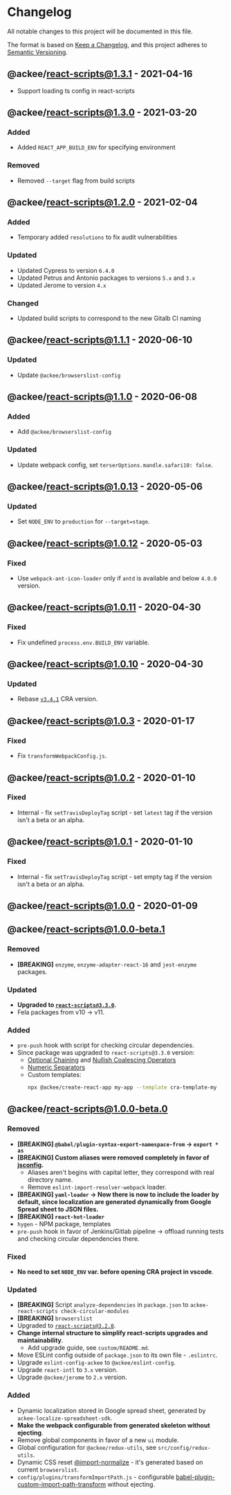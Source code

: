 # Changelog

All notable changes to this project will be documented in this file.

The format is based on [Keep a Changelog](https://keepachangelog.com/en/1.0.0/),
and this project adheres to [Semantic Versioning](https://semver.org/spec/v2.0.0.html).

## @ackee/react-scripts@1.3.1 - 2021-04-16

- Support loading ts config in react-scripts

## @ackee/react-scripts@1.3.0 - 2021-03-20

### Added

- Added `REACT_APP_BUILD_ENV` for specifying environment

### Removed

- Removed `--target` flag from build scripts

## @ackee/react-scripts@1.2.0 - 2021-02-04

### Added

- Temporary added `resolutions` to fix audit vulnerabilities

### Updated

- Updated Cypress to version `6.4.0`
- Updated Petrus and Antonio packages to versions `5.x` and `3.x`
- Updated Jerome to version `4.x`

### Changed

- Updated build scripts to correspond to the new Gitalb CI naming

## @ackee/react-scripts@1.1.1 - 2020-06-10

### Updated

- Update `@ackee/browserslist-config`

## @ackee/react-scripts@1.1.0 - 2020-06-08

### Added

- Add `@ackee/browserslist-config`

### Updated

- Update webpack config, set `terserOptions.mandle.safari10: false`.

## @ackee/react-scripts@1.0.13 - 2020-05-06

### Updated

- Set `NODE_ENV` to `production` for `--target=stage`.

## @ackee/react-scripts@1.0.12 - 2020-05-03

### Fixed

- Use `webpack-ant-icon-loader` only if `antd` is available and below `4.0.0` version.

## @ackee/react-scripts@1.0.11 - 2020-04-30

### Fixed

- Fix undefined `process.env.BUILD_ENV` variable.

## @ackee/react-scripts@1.0.10 - 2020-04-30

### Updated

- Rebase [`v3.4.1`](https://github.com/facebook/create-react-app/releases/tag/v3.4.1) CRA version.

## @ackee/react-scripts@1.0.3 - 2020-01-17

### Fixed

- Fix `transformWebpackConfig.js`.

## @ackee/react-scripts@1.0.2 - 2020-01-10

### Fixed

- Internal - fix `setTravisDeployTag` script - set `latest` tag if the version isn't a beta or an alpha.

## @ackee/react-scripts@1.0.1 - 2020-01-10

### Fixed

- Internal - fix `setTravisDeployTag` script - set empty tag if the version isn't a beta or an alpha.

## @ackee/react-scripts@1.0.0 - 2020-01-09

## @ackee/react-scripts@1.0.0-beta.1

### Removed

- **[BREAKING]** `enzyme`, `enzyme-adapter-react-16` and `jest-enzyme` packages.

### Updated

- **Upgraded to [`react-scripts@3.3.0`](https://github.com/facebook/create-react-app/releases/tag/v3.3.0).**
- Fela packages from v10 -> v11.

### Added

- `pre-push` hook with script for checking circular dependencies.
- Since package was upgraded to `react-scripts@3.3.0` version:
  - [Optional Chaining](https://github.com/TC39/proposal-optional-chaining) and [Nullish Coalescing Operators](https://github.com/tc39/proposal-nullish-coalescing)
  - [Numeric Separators](https://github.com/tc39/proposal-numeric-separator)
  - Custom templates:
    ```sh
    npx @ackee/create-react-app my-app --template cra-template-my
    ```

## @ackee/react-scripts@1.0.0-beta.0

### Removed

- **[BREAKING] `@babel/plugin-syntax-export-namespace-from` -> `export * as`**
- **[BREAKING] Custom aliases were removed completely in favor of [jsconfig](https://facebook.github.io/create-react-app/docs/importing-a-component#absolute-imports).**
  - Aliases aren't begins with capital letter, they correspond with real directory name.
  - Remove `eslint-import-resolver-webpack` loader.
- **[BREAKING] `yaml-loader` -> Now there is now to include the loader by default, since localization are generated dynamically from Google Spread sheet to JSON files.**
- **[BREAKING] `react-hot-loader`**
- `hygen` - NPM package, templates
- `pre-push` hook in favor of Jenkins/Gitlab pipeline -> offload running tests and checking circular dependencies there.

### Fixed

- **No need to set `NODE_ENV` var. before opening CRA project in vscode**.

### Updated

- **[BREAKING]** Script `analyze-dependencies` in `package.json` to `ackee-react-scripts check-circular-modules`
- **[BREAKING]** `browserslist`
- Upgraded to [`react-scripts@3.2.0`](https://github.com/facebook/create-react-app/releases/tag/v3.2.0).
- **Change internal structure to simplify react-scripts upgrades and maintainability**.
  - Add upgrade guide, see `custom/README.md`.
- Move ESLint config outside of `package.json` to its own file - `.eslintrc`.
- Upgrade `eslint-config-ackee` to `@ackee/eslint-config`.
- Upgrade `react-intl` to `3.x` version.
- Upgrade `@ackee/jerome` to `2.x` version.

### Added

- Dynamic localization stored in Google spread sheet, generated by `ackee-localize-spreadsheet-sdk`.
- **Make the webpack configurable from generated skeleton without ejecting**.
- Remove global components in favor of a new `ui` module.
- Global configuration for `@ackee/redux-utils`, see `src/config/redux-utils`.
- Dynamic CSS reset [@import-normalize](https://create-react-app.dev/docs/adding-css-reset#indexcss) - it's generated based on current `browserslist`.
- `config/plugins/transformImportPath.js` - configurable [babel-plugin-custom-import-path-transform](https://www.npmjs.com/package/babel-plugin-custom-import-path-transform) without ejecting.

